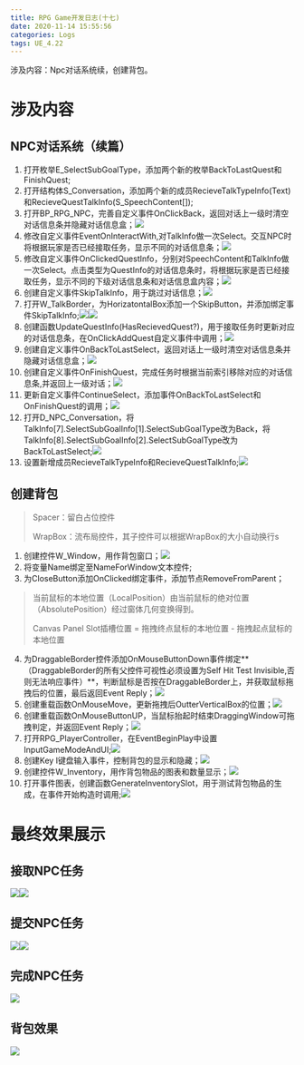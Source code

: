 ```yaml
---
title: RPG Game开发日志(十七)
date: 2020-11-14 15:55:56
categories: Logs
tags: UE_4.22
---
```


涉及内容：Npc对话系统续，创建背包。

<!--more-->

# 涉及内容

## NPC对话系统（续篇）

1. 打开枚举E_SelectSubGoalType，添加两个新的枚举BackToLastQuest和FinishQuest;
2. 打开结构体S_Conversation，添加两个新的成员RecieveTalkTypeInfo(Text)和RecieveQuestTalkInfo(S_SpeechContent[]);
3. 打开BP_RPG_NPC，完善自定义事件OnClickBack，返回对话上一级时清空对话信息条并隐藏对话信息盒；<img src='https://img-blog.csdnimg.cn/20201114161008148.png'>
4. 修改自定义事件EventOnInteractWith,对TalkInfo做一次Select。交互NPC时将根据玩家是否已经接取任务，显示不同的对话信息条；<img src='https://img-blog.csdnimg.cn/20201114161616981.png'>
5. 修改自定义事件OnClickedQuestInfo，分别对SpeechContent和TalkInfo做一次Select。点击类型为QuestInfo的对话信息条时，将根据玩家是否已经接取任务，显示不同的下级对话信息条和对话信息盒内容；<img src='https://img-blog.csdnimg.cn/20201114161932684.png'>
6. 创建自定义事件SkipTalkInfo，用于跳过对话信息；<img src='https://img-blog.csdnimg.cn/20201114162118327.png'>
7. 打开W_TalkBorder，为HorizatontalBox添加一个SkipButton，并添加绑定事件SkipTalkInfo;<img src='https://img-blog.csdnimg.cn/20201114162351432.png'><img src='https://img-blog.csdnimg.cn/20201114162420284.png'>
8. 创建函数UpdateQuestInfo(HasRecievedQuest?)，用于接取任务时更新对应的对话信息条，在OnClickAddQuest自定义事件中调用；<img src='https://img-blog.csdnimg.cn/20201114164749817.png'>
9. 创建自定义事件OnBackToLastSelect，返回对话上一级时清空对话信息条并隐藏对话信息盒；<img src='https://img-blog.csdnimg.cn/20201114164037125.png'>
10. 创建自定义事件OnFinishQuest，完成任务时根据当前索引移除对应的对话信息条,并返回上一级对话；<img src='https://img-blog.csdnimg.cn/20201114164220856.png'>
11. 更新自定义事件ContinueSelect，添加事件OnBackToLastSelect和OnFinishQuest的调用；<img src='https://img-blog.csdnimg.cn/20201114165003579.png'>
12. 打开D_NPC_Conversation，将TalkInfo[7].SelectSubGoalInfo[1].SelectSubGoalType改为Back，将TalkInfo[8].SelectSubGoalInfo[2].SelectSubGoalType改为BackToLastSelect;<img src='https://img-blog.csdnimg.cn/20201114163211314.png'>
13. 设置新增成员RecieveTalkTypeInfo和RecieveQuestTalkInfo;<img src='https://img-blog.csdnimg.cn/20201114163638476.png'>

## 创建背包

> Spacer：留白占位控件
>
> WrapBox：流布局控件，其子控件可以根据WrapBox的大小自动换行s

1. 创建控件W_Window，用作背包窗口；<img src='https://img-blog.csdnimg.cn/20201114171504794.png'>
2. 将变量Name绑定至NameForWindow文本控件;
3. 为CloseButton添加OnClicked绑定事件，添加节点RemoveFromParent；
> 当前鼠标的本地位置（LocalPosition）由当前鼠标的绝对位置（AbsolutePosition）经过窗体几何变换得到。
>
> Canvas Panel Slot插槽位置 = 拖拽终点鼠标的本地位置 - 拖拽起点鼠标的本地位置
4. 为DraggableBorder控件添加OnMouseButtonDown事件绑定**（DraggableBorder的所有父控件可视性必须设置为Self Hit Test Invisible,否则无法响应事件）**，判断鼠标是否按在DraggableBorder上，并获取鼠标拖拽后的位置，最后返回Event Reply；<img src='https://img-blog.csdnimg.cn/20201114172104549.png'>
5. 创建重载函数OnMouseMove，更新拖拽后OutterVerticalBox的位置；<img src='https://img-blog.csdnimg.cn/20201114172158989.png'>
6. 创建重载函数OnMouseButtonUP，当鼠标抬起时结束DraggingWindow可拖拽判定，并返回Event Reply；<img src='https://img-blog.csdnimg.cn/20201114172238741.png'>
7. 打开RPG_PlayerController，在EventBeginPlay中设置InputGameModeAndUI;<img src='https://img-blog.csdnimg.cn/20201114172545263.png'>
8. 创建Key I键盘输入事件，控制背包的显示和隐藏；<img src='https://img-blog.csdnimg.cn/20201114172647259.png'>
9. 创建控件W_Inventory，用作背包物品的图表和数量显示；<img src='https://img-blog.csdnimg.cn/20201114173149429.png'>
10. 打开事件图表，创建函数GenerateInventorySlot，用于测试背包物品的生成，在事件开始构造时调用;<img src='https://img-blog.csdnimg.cn/20201114173457586.png'>

# 最终效果展示

## 接取NPC任务

<img src='https://img-blog.csdnimg.cn/20201114165442401.png'><img src='https://img-blog.csdnimg.cn/20201114170429745.png'>

## 提交NPC任务

<img src='https://img-blog.csdnimg.cn/20201114165550957.png'><img src='https://img-blog.csdnimg.cn/20201114170513599.png'>

## 完成NPC任务

<img src='https://img-blog.csdnimg.cn/20201114165629575.png'>

## 背包效果

<img src='https://img-blog.csdnimg.cn/20201114155859633.png'>